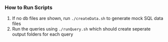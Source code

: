 ### How to Run Scripts
1. If no db files are shown, run `./createData.sh` to generate mock SQL data files
2. Run the queries using `./runQuery.sh` which should create seperate output folders for each query
